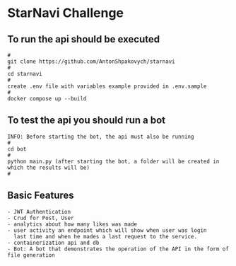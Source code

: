 # StarNavi Challenge




## To run the api should be executed
```shell
#
git clone https://github.com/AntonShpakovych/starnavi
#
cd starnavi
#
create .env file with variables example provided in .env.sample
#
docker compose up --build
```
## To test the api you should run a bot
```shell
INFO: Before starting the bot, the api must also be running
#
cd bot
#
python main.py (after starting the bot, a folder will be created in which the results will be)
#
```
## Basic Features
    - JWT Authentication
    - Crud for Post, User
    - analytics about how many likes was made
    - user activity an endpoint which will show when user was login
      last time and when he mades a last request to the service.
    - containerization api and db
    - Bot: A bot that demonstrates the operation of the API in the form of file generation
